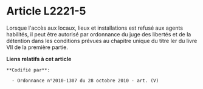 # Article L2221-5

Lorsque l'accès aux locaux, lieux et installations est refusé aux agents habilités, il peut être autorisé par ordonnance du
juge des libertés et de la détention dans les conditions prévues au chapitre unique du titre Ier du livre VII de la première
partie.

**Liens relatifs à cet article**

	**Codifié par**:

	  - Ordonnance n°2010-1307 du 28 octobre 2010 - art. (V)

